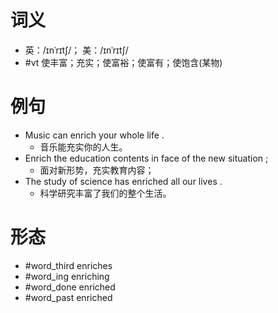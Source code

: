 # 词义
- 英：/ɪnˈrɪtʃ/； 美：/ɪnˈrɪtʃ/
- #vt 使丰富；充实；使富裕；使富有；使饱含(某物)
# 例句
- Music can enrich your whole life .
	- 音乐能充实你的人生。
- Enrich the education contents in face of the new situation ;
	- 面对新形势，充实教育内容；
- The study of science has enriched all our lives .
	- 科学研究丰富了我们的整个生活。
# 形态
- #word_third enriches
- #word_ing enriching
- #word_done enriched
- #word_past enriched
